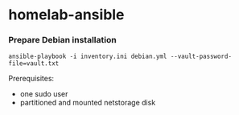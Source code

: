 # homelab-ansible

### Prepare Debian installation
`ansible-playbook -i inventory.ini debian.yml --vault-password-file=vault.txt`

Prerequisites:
- one sudo user
- partitioned and mounted netstorage disk 

